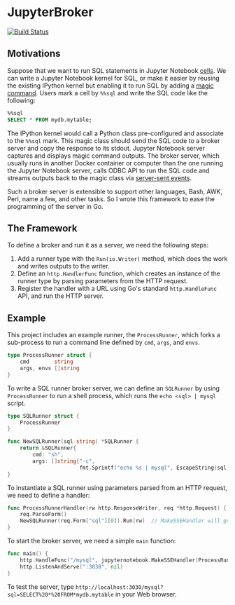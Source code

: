 # JupyterBroker

[![Build Status](https://travis-ci.org/wangkuiyi/JupyterBroker.svg?branch=develop)](https://travis-ci.org/wangkuiyi/JupyterBroker)

## Motivations

Suppose that we want to run SQL statements in Jupyter Notebook [cells](https://jupyter-notebook.readthedocs.io/en/stable/examples/Notebook/Notebook%20Basics.html?highlight=code%20cell#Edit-mode).  We can write a Jupyter Notebook kernel for SQL, or make it easier by reusing the existing IPython kernel but enabling it to run SQL by adding a [magic command](https://ipython.org/ipython-doc/3/config/custommagics.html#defining-magics).  Users mark a cell by `%%sql` and write the SQL code like the following:

```sql
%%sql
SELECT * FROM mydb.mytable;
```

The IPython kernel would call a Python class pre-configured and associate to the `%%sql` mark.  This magic class should send the SQL code to a broker server and copy the response to its stdout.  Jupyter Notebook server captures and displays magic command outputs.  The broker server, which usually runs in another Docker container or computer than the one running the Jupyter Notebook server, calls ODBC API to run the SQL code and streams outputs back to the magic class via [server-sent events](https://en.wikipedia.org/wiki/Server-sent_events).

Such a broker server is extensible to support other languages, Bash, AWK, Perl, name a few, and other tasks.  So I wrote this framework to ease the programming of the server in Go.


## The Framework

To define a broker and run it as a server, we need the following steps:

1. Add a runner type with the `Run(io.Writer)` method, which does the work and writes outputs to the writer.
1. Define an `http.HandlerFunc` function, which creates an instance of the runner type by parsing parameters from the HTTP request.
1. Register the handler with a URL using Go's standard `http.HandleFunc` API, and run the HTTP server.


## Example

This project includes an example runner, the `ProcessRunner`, which forks a sub-process to run a command line defined by `cmd`, `args`, and `envs`.

```go
type ProcessRunner struct {
    cmd        string
    args, envs []string
}
```

To write a SQL runner broker server, we can define an `SQLRunner` by using `ProcessRunner` to run a shell process, which runs the `echo <sql> | mysql` script.

```go
type SQLRunner struct {
    ProcessRunner
}

func NewSQLRunner(sql string) *SQLRunner {
    return &SQLRunner{
        cmd: "sh", 
        args: []string{"-c",
                       fmt.Sprintf("echo %s | mysql", EscapeString(sql))}}
}
```


To instantiate a SQL runner using parameters parsed from an HTTP request, we need to define a handler:

```go
func ProcessRunnerHandler(rw http.ResponseWriter, req *http.Request) {
    req.ParseForm()
    NewSQLRunner(req.Form["sql"][0]).Run(rw)  // MakeSSEHandler will guard panics.
}
```

To start the broker server, we need a simple `main` function:

```go
func main() {
    http.HandleFunc("/mysql", jupyternotebook.MakeSSEHandler(ProcessRunnerHandler))
    http.ListenAndServe(":3030", nil)
}
```

To test the server, type `http://localhost:3030/mysql?sql=SELECT%20*%20FROM*mydb.mytable` in your Web browser.
